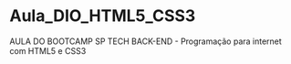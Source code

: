 # Aula_DIO_HTML5_CSS3
 AULA DO BOOTCAMP SP TECH BACK-END - Programação para internet com HTML5 e CSS3
